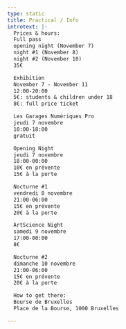 ```yaml
---
type: static
title: Practical / Info
introtext: |-
  Prices & hours:
  Full pass
  opening night (November 7)
  night #1 (November 8)
  night #2 (November 10)
  35€

  Exhibition
  November 7 - November 11
  12:00-20:00
  5€: students & children under 18
  8€: full price ticket

  Les Garages Numériques Pro
  jeudi 7 novembre
  10:00-18:00
  gratuit

  Opening Night
  jeudi 7 novembre
  18:00-00:00
  10€ en prévente
  15€ à la porte

  Nocturne #1
  vendredi 8 novembre
  21:00-06:00
  15€ en prévente
  20€ à la porte

  ArtScience Night
  samedi 9 novembre
  17:00-00:00
  8€

  Nocturne #2
  dimanche 10 novembre
  21:00-06:00
  15€ en prévente
  20€ à la porte

  How to get there:
  Bourse de Bruxelles
  Place de la Bourse, 1000 Bruxelles

---
```

